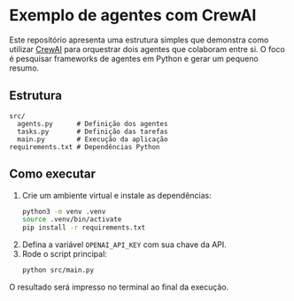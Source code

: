 # Exemplo de agentes com CrewAI

Este repositório apresenta uma estrutura simples que demonstra como utilizar
[CrewAI](https://github.com/crewAIInc/crewAI) para orquestrar dois agentes que
colaboram entre si. O foco é pesquisar frameworks de agentes em Python e gerar
um pequeno resumo.

## Estrutura

```
src/
  agents.py      # Definição dos agentes
  tasks.py       # Definição das tarefas
  main.py        # Execução da aplicação
requirements.txt # Dependências Python
```

## Como executar

1. Crie um ambiente virtual e instale as dependências:
   ```bash
   python3 -m venv .venv
   source .venv/bin/activate
   pip install -r requirements.txt
   ```
2. Defina a variável `OPENAI_API_KEY` com sua chave da API.
3. Rode o script principal:
   ```bash
   python src/main.py
   ```

O resultado será impresso no terminal ao final da execução.
